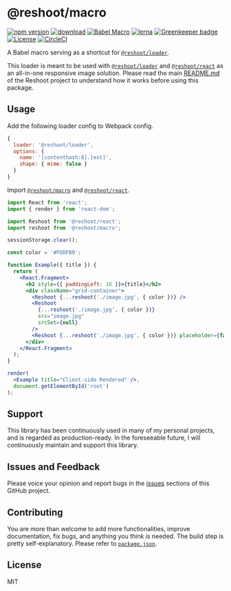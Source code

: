 # @reshoot/macro

[![npm version](https://badgen.net/npm/v/@reshoot/macro)](https://badgen.net/npm/v/@reshoot/macro)
[![download](https://badgen.net/npm/dm/@reshoot/macro)](https://badgen.net/npm/dm/@reshoot/macro)
[![Babel Macro](https://img.shields.io/badge/babel--macro-%F0%9F%8E%A3-f5da55.svg?style=flat-square)](https://github.com/kentcdodds/babel-plugin-macros)
[![lerna](https://img.shields.io/badge/maintained%20with-lerna-cc00ff.svg)](https://lerna.js.org)
[![Greenkeeper badge](https://badges.greenkeeper.io/billykwok/reshoot.svg)](https://greenkeeper.io)
[![License](https://badgen.net/npm/license/@reshoot/react)](https://badgen.net/npm/license/@reshoot/react)
[![CircleCI](https://circleci.com/gh/billykwok/reshoot/tree/master.svg?style=svg)](https://circleci.com/gh/billykwok/reshoot/tree/master)

A Babel macro serving as a shortcut for [`@reshoot/loader`](https://www.npmjs.com/package/@reshoot/loader).

This loader is meant to be used with [`@reshoot/loader`](https://www.npmjs.com/package/@reshoot/loader) and [`@reshoot/react`](https://www.npmjs.com/package/@reshoot/react) as an all-in-one responsive image solution. Please read the main [README.md](https://github.com/billykwok/reshoot) of the Reshoot project to understand how it works before using this package.

## Usage

Add the following loader config to Webpack config.

```javascript
{
  loader: '@reshoot/loader',
  options: {
    name: '[contenthash:8].[ext]',
    shape: { mime: false }
  }
}
```

Import [`@reshoot/macro`](https://www.npmjs.com/package/@reshoot/macro) and [`@reshoot/react`](https://www.npmjs.com/package/@reshoot/react).

```jsx
import React from 'react';
import { render } from 'react-dom';

import Reshoot from '@reshoot/react';
import reshoot from '@reshoot/macro';

sessionStorage.clear();

const color = '#FDDFB0';

function Example({ title }) {
  return (
    <React.Fragment>
      <h2 style={{ paddingLeft: 10 }}>{title}</h2>
      <div className="grid-container">
        <Reshoot {...reshoot('./image.jpg', { color })} />
        <Reshoot
          {...reshoot('./image.jpg', { color })}
          src="image.jpg"
          srcSet={null}
        />
        <Reshoot {...reshoot('./image.jpg', { color })} placeholder={false} />
      </div>
    </React.Fragment>
  );
}

render(
  <Example title="Client-side Rendered" />,
  document.getElementById('root')
);
```

## Support

This library has been continuously used in many of my personal projects, and is regarded as production-ready. In the foreseeable future, I will continuously maintain and support this library.

## Issues and Feedback

Please voice your opinion and report bugs in the [issues](https://github.com/billykwok/reshoot/issues) sections of this GitHub project.

## Contributing

You are more than welcome to add more functionalities, improve documentation, fix bugs, and anything you think is needed. The build step is pretty self-explanatory. Please refer to [`package.json`](https://github.com/billykwok/reshoot/blob/master/packages/reshoot-macro/package.json).

## License

MIT

